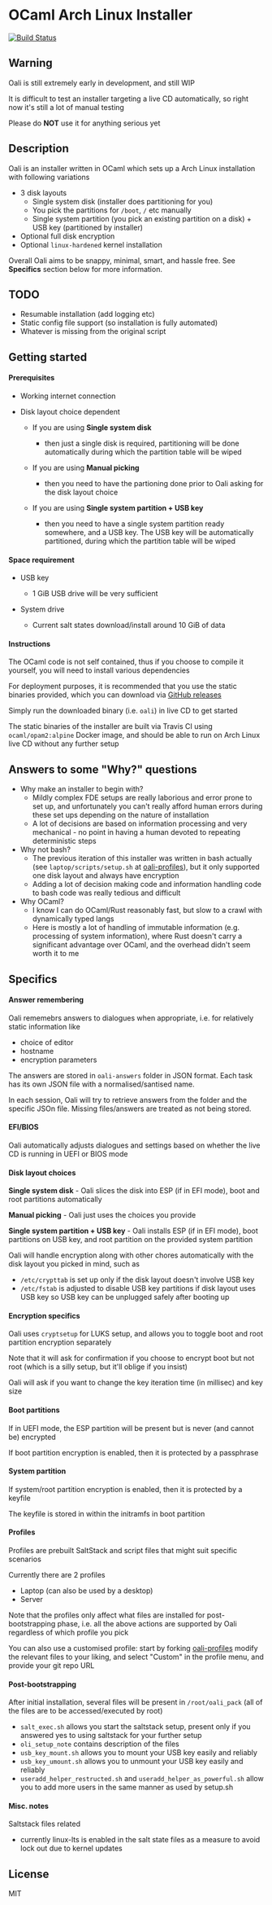 # OCaml Arch Linux Installer
[![Build Status](https://travis-ci.org/darrenldl/oali.svg?branch=master)](https://travis-ci.org/darrenldl/oali)

## Warning
Oali is still extremely early in development, and still WIP

It is difficult to test an installer targeting a live CD automatically, so right now it's still a lot of manual testing

Please do **NOT** use it for anything serious yet

## Description
Oali is an installer written in OCaml which sets up a Arch Linux installation with following variations
- 3 disk layouts
  - Single system disk (installer does partitioning for you)
  - You pick the partitions for `/boot`, `/` etc manually 
  - Single system partition (you pick an existing partition on a disk) + USB key (partitioned by installer)
- Optional full disk encryption
- Optional `linux-hardened` kernel installation

Overall Oali aims to be snappy, minimal, smart, and hassle free. See **Specifics** section below for more information.

## TODO

- Resumable installation (add logging etc)
- Static config file support (so installation is fully automated)
- Whatever is missing from the original script

## Getting started
#### Prerequisites
- Working internet connection

- Disk layout choice dependent

  - If you are using **Single system disk**

    - then just a single disk is required, partitioning will be done automatically during which the partition table will be wiped

  - If you are using **Manual picking**

    - then you need to have the partioning done prior to Oali asking for the disk layout choice

  - If you are using **Single system partition + USB key**

    - then you need to have a single system partition ready somewhere, and a USB key. The USB key will be automatically partitioned, during which the partition table will be wiped

#### Space requirement
- USB key

  - 1 GiB USB drive will be very sufficient

- System drive

  - Current salt states download/install around 10 GiB of data

#### Instructions
The OCaml code is not self contained, thus if you choose to compile it yourself, you will need to install various dependencies

For deployment purposes, it is recommended that you use the static binaries provided, which you can download via [GitHub releases](https://github.com/darrenldl/ocaml-linux-installer/releases)

Simply run the downloaded binary (i.e. `oali`) in live CD to get started

The static binaries of the installer are built via Travis CI using `ocaml/opam2:alpine` Docker image, and should be able to run on Arch Linux live CD without any further setup

## Answers to some "Why?" questions
- Why make an installer to begin with?
  - Mildly complex FDE setups are really laborious and error prone to set up, and unfortunately you can't really afford human errors during these set ups depending on the nature of installation
  - A lot of decisions are based on information processing and very mechanical - no point in having a human devoted to repeating deterministic steps
- Why not bash?
  - The previous iteration of this installer was written in bash actually (see `laptop/scripts/setup.sh` at [oali-profiles](https://github.com/darrenldl/oali-profiles)), but it only supported one disk layout and always have encryption
  - Adding a lot of decision making code and information handling code to bash code was really tedious and difficult
- Why OCaml?
  - I know I can do OCaml/Rust reasonably fast, but slow to a crawl with dynamically typed langs
  - Here is mostly a lot of handling of immutable information (e.g. processing of system information), where Rust doesn't carry a significant advantage over OCaml, and the overhead didn't seem worth it to me

## Specifics
#### Answer remembering
Oali rememebrs answers to dialogues when appropriate, i.e. for relatively static information like
- choice of editor
- hostname
- encryption parameters

The answers are stored in `oali-answers` folder in JSON format. Each task has its own JSON file with a normalised/santised name.

In each session, Oali will try to retrieve answers from the folder and the specific JSOn file. Missing files/answers are treated
as not being stored.

#### EFI/BIOS
Oali automatically adjusts dialogues and settings based on whether the live CD is running in UEFI or BIOS mode

#### Disk layout choices
**Single system disk** - Oali slices the disk into ESP (if in EFI mode), boot and root partitions automatically

**Manual picking** - Oali just uses the choices you provide

**Single system partition + USB key** - Oali installs ESP (if in EFI mode), boot partitions on USB key, and root partition on the provided system partition

Oali will handle encryption along with other chores automatically with the disk layout you picked in mind, such as
- `/etc/crypttab` is set up only if the disk layout doesn't involve USB key
- `/etc/fstab` is adjusted to disable USB key partitions if disk layout uses USB key so USB key can be unplugged safely after booting up

#### Encryption specifics
Oali uses `cryptsetup` for LUKS setup, and allows you to toggle boot and root partition encryption separately

Note that it will ask for confirmation if you choose to encrypt boot but not root (which is a silly setup, but it'll oblige if you insist)

Oali will ask if you want to change the key iteration time (in millisec) and key size

#### Boot partitions
If in UEFI mode, the ESP partition will be present but is never (and cannot be) encrypted

If boot partition encryption is enabled, then it is protected by a passphrase

#### System partition
If system/root partition encryption is enabled, then it is protected by a keyfile

The keyfile is stored in within the initramfs in boot partition

#### Profiles
Profiles are prebuilt SaltStack and script files that might suit specific scenarios

Currently there are 2 profiles
- Laptop (can also be used by a desktop)
- Server

Note that the profiles only affect what files are installed for post-bootstrapping phase,
i.e. all the above actions are supported by Oali regardless
of which profile you pick

You can also use a customised profile: start by forking [oali-profiles](https://github.com/darrenldl/oali-profiles)
modify the relevant files to your liking, and select "Custom" in the profile menu, and provide your git repo URL

#### Post-bootstrapping
After initial installation, several files will be present in `/root/oali_pack` (all of the files are to be accessed/executed by root)
- `salt_exec.sh` allows you start the saltstack setup, present only if you answered yes to using saltstack for your further setup
- `oli_setup_note` contains description of the files
- `usb_key_mount.sh` allows you to mount your USB key easily and reliably
- `usb_key_umount.sh` allows you to unmount your USB key easily and reliably
- `useradd_helper_restructed.sh` and `useradd_helper_as_powerful.sh` allow you to add more users in the same manner as used by setup.sh

#### Misc. notes
Saltstack files related
- currently linux-lts is enabled in the salt state files as a measure to avoid lock out due to kernel updates

## License
MIT
